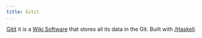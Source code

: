 ```yaml
---
title: Gitit
...
```


[Gitit](http://github.com/jgm/gitit) it is a [Wiki Software](https://en.wikipedia.org/wiki/Wiki_software) that stores all its data in the Git. Built with [/Haskell]().